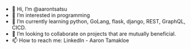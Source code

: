 - 👋 Hi, I’m @aarontsatsu
- 👀 I’m interested in programming 
- 🌱 I’m currently learning python, GoLang, flask, django, REST, GraphQL, CICD.
- 💞️ I’m looking to collaborate on projects that are mutually beneficial.
- 📫 How to reach me: LinkedIn - Aaron Tamakloe

<!---
aarontsatsu/aarontsatsu is a ✨ special ✨ repository because its `README.md` (this file) appears on your GitHub profile.
You can click the Preview link to take a look at your changes.
--->
